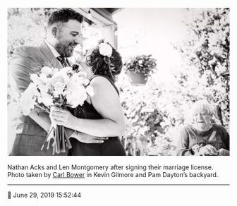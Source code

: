 ![Nathan Acks and Len Montgomery after signing their marriage license](assets/9aa36a2f77c47179d329f296306399c1.webp)

Nathan Acks and Len Montgomery after signing their marriage license. Photo taken by [Carl Bower](http://carlbowerphotos.com/) in Kevin Gilmore and Pam Dayton’s backyard.

- - - -

<span aria-hidden="true">📅</span> June 29, 2019 15:52:44
